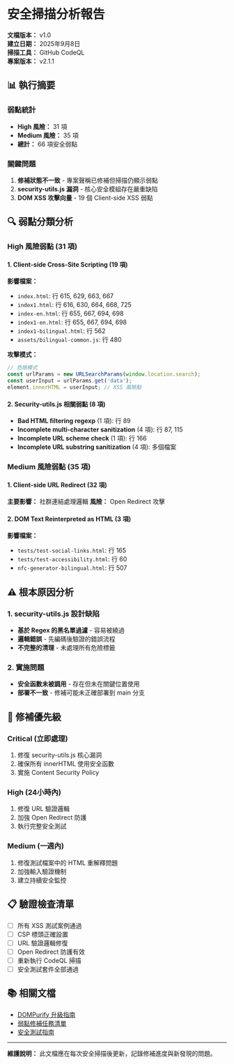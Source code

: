 # 安全掃描分析報告

**文檔版本：** v1.0  
**建立日期：** 2025年9月8日  
**掃描工具：** GitHub CodeQL  
**專案版本：** v2.1.1  

## 📊 執行摘要

### 弱點統計
- **High 風險：** 31 項
- **Medium 風險：** 35 項
- **總計：** 66 項安全弱點

### 關鍵問題
1. **修補狀態不一致** - 專案聲稱已修補但掃描仍顯示弱點
2. **security-utils.js 漏洞** - 核心安全模組存在嚴重缺陷
3. **DOM XSS 攻擊向量** - 19 個 Client-side XSS 弱點

## 🔍 弱點分類分析

### High 風險弱點 (31 項)

#### 1. Client-side Cross-Site Scripting (19 項)
**影響檔案：**
- `index.html`: 行 615, 629, 663, 667
- `index1.html`: 行 616, 630, 664, 668, 725
- `index-en.html`: 行 655, 667, 694, 698
- `index1-en.html`: 行 655, 667, 694, 698
- `index1-bilingual.html`: 行 562
- `assets/bilingual-common.js`: 行 480

**攻擊模式：**
```javascript
// 危險模式
const urlParams = new URLSearchParams(window.location.search);
const userInput = urlParams.get('data');
element.innerHTML = userInput; // XSS 風險點
```

#### 2. Security-utils.js 相關弱點 (8 項)
- **Bad HTML filtering regexp** (1 項): 行 89
- **Incomplete multi-character sanitization** (4 項): 行 87, 115
- **Incomplete URL scheme check** (1 項): 行 166
- **Incomplete URL substring sanitization** (4 項): 多個檔案

### Medium 風險弱點 (35 項)

#### 1. Client-side URL Redirect (32 項)
**主要影響：** 社群連結處理邏輯
**風險：** Open Redirect 攻擊

#### 2. DOM Text Reinterpreted as HTML (3 項)
**影響檔案：**
- `tests/test-social-links.html`: 行 165
- `tests/test-accessibility.html`: 行 60
- `nfc-generator-bilingual.html`: 行 507

## ⚠️ 根本原因分析

### 1. security-utils.js 設計缺陷
- **基於 Regex 的黑名單過濾** - 容易被繞過
- **邏輯錯誤** - 先編碼後驗證的錯誤流程
- **不完整的清理** - 未處理所有危險標籤

### 2. 實施問題
- **安全函數未被調用** - 存在但未在關鍵位置使用
- **部署不一致** - 修補可能未正確部署到 main 分支

## 🎯 修補優先級

### Critical (立即處理)
1. 修復 security-utils.js 核心漏洞
2. 確保所有 innerHTML 使用安全函數
3. 實施 Content Security Policy

### High (24小時內)
1. 修復 URL 驗證邏輯
2. 加強 Open Redirect 防護
3. 執行完整安全測試

### Medium (一週內)
1. 修復測試檔案中的 HTML 重解釋問題
2. 加強輸入驗證機制
3. 建立持續安全監控

## 📋 驗證檢查清單

- [ ] 所有 XSS 測試案例通過
- [ ] CSP 標頭正確設置
- [ ] URL 驗證邏輯修復
- [ ] Open Redirect 防護有效
- [ ] 重新執行 CodeQL 掃描
- [ ] 安全測試套件全部通過

## 📚 相關文檔

- [DOMPurify 升級指南](./DOMPURIFY-UPGRADE-GUIDE.md)
- [弱點修補任務清單](./VULNERABILITY-PATCH-TASKS.md)
- [安全測試指南](../tests/README.md)

---
**維護說明：** 此文檔應在每次安全掃描後更新，記錄修補進度與新發現的問題。
